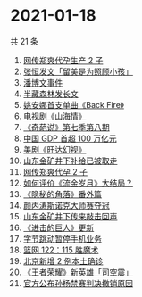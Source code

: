 # 2021-01-18

共 21 条

<!-- BEGIN -->
<!-- 最后更新时间 Mon Jan 18 2021 23:19:21 GMT+0800 (CST) -->

1. [网传郑爽代孕生产 2 子](https://www.zhihu.com/search?q=郑爽)
2. [张恒发文「留美是为照顾小孩」](https://www.zhihu.com/search?q=张恒)
3. [潘博文事件](https://www.zhihu.com/search?q=潘博文事件)
4. [半藏森林发长文](https://www.zhihu.com/search?q=半藏森林)
5. [姚安娜首支单曲《Back Fire》](https://www.zhihu.com/search?q=姚安娜)
6. [电视剧《山海情》](https://www.zhihu.com/search?q=山海情)
7. [《奇葩说》第七季第八期](https://www.zhihu.com/search?q=奇葩说)
8. [中国 GDP 首超 100 万亿元](https://www.zhihu.com/search?q=中国gdp)
9. [美剧《旺达幻视》](https://www.zhihu.com/search?q=旺达幻视)
10. [山东金矿井下补给已被取走](https://www.zhihu.com/search?q=金矿事故)
11. [网传郑爽代孕 2 子](https://www.zhihu.com/search?q=郑爽)
12. [如何评价《流金岁月》大结局？](https://www.zhihu.com/search?q=流金岁月)
13. [《隐秘的角落》番外篇](https://www.zhihu.com/search?q=隐秘的角落)
14. [颜丙涛斯诺克大师赛夺冠](https://www.zhihu.com/search?q=颜丙涛)
15. [山东金矿井下传来敲击回声](https://www.zhihu.com/search?q=金矿事故)
16. [《进击的巨人》更新](https://www.zhihu.com/search?q=进击的巨人最终季)
17. [字节跳动暂停手机业务](https://www.zhihu.com/search?q=字节跳动)
18. [篮网 122：115 胜魔术](https://www.zhihu.com/search?q=哈登)
19. [北京新增 2 例本土确诊](https://www.zhihu.com/search?q=北京新增)
20. [《王者荣耀》新英雄「司空震」](https://www.zhihu.com/search?q=司空震)
21. [官方公布孙杨禁赛判决撤销原因](https://www.zhihu.com/search?q=孙杨)

<!-- END -->
